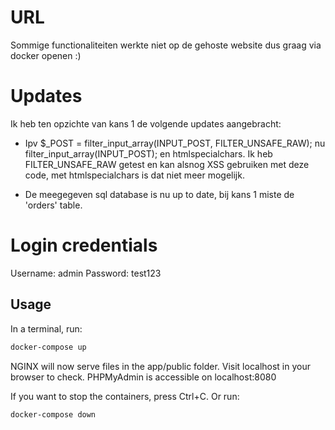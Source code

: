 # URL
Sommige functionaliteiten werkte niet op de gehoste website dus graag via docker openen :)

# Updates
Ik heb ten opzichte van kans 1 de volgende updates aangebracht:

- Ipv $_POST = filter_input_array(INPUT_POST, FILTER_UNSAFE_RAW); nu filter_input_array(INPUT_POST); en htmlspecialchars. Ik heb FILTER_UNSAFE_RAW getest en kan alsnog XSS gebruiken met deze code, met htmlspecialchars is dat niet meer mogelijk.

- De meegegeven sql database is nu up to date, bij kans 1 miste de 'orders' table.

# Login credentials

Username: admin
Password: test123

## Usage

In a terminal, run:
```bash
docker-compose up
```

NGINX will now serve files in the app/public folder. Visit localhost in your browser to check.
PHPMyAdmin is accessible on localhost:8080

If you want to stop the containers, press Ctrl+C. 
Or run:
```bash
docker-compose down
```